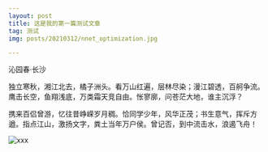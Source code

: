 ```yaml
---
layout: post
title: 这是我的第一篇测试文章
tag: 测试
img: posts/20210312/nnet_optimization.jpg

---
```


沁园春·长沙

独立寒秋，湘江北去，橘子洲头。看万山红遍，层林尽染；漫江碧透，百舸争流。鹰击长空，鱼翔浅底，万类霜天竞自由。怅寥廓，问苍茫大地，谁主沉浮？

携来百侣曾游，忆往昔峥嵘岁月稠。恰同学少年，风华正茂；书生意气，挥斥方遒。指点江山，激扬文字，粪土当年万户侯。曾记否，到中流击水，浪遏飞舟！

![xxx](http://www.sc1618.com/Upload/Articles/1/0/88/88587_20200407122645191_0.jpg)
